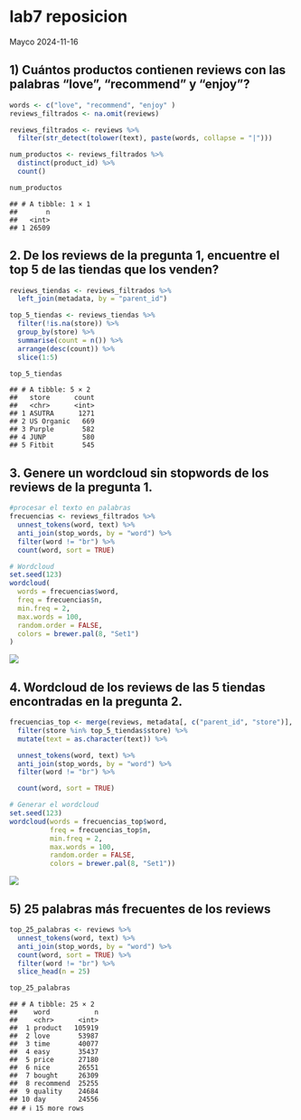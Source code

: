 lab7 reposicion
================
Mayco
2024-11-16

## 1) Cuántos productos contienen reviews con las palabras “love”, “recommend” y “enjoy”?

``` r
words <- c("love", "recommend", "enjoy" )
reviews_filtrados <- na.omit(reviews)

reviews_filtrados <- reviews %>% 
  filter(str_detect(tolower(text), paste(words, collapse = "|")))

num_productos <- reviews_filtrados %>% 
  distinct(product_id) %>% 
  count()

num_productos
```

    ## # A tibble: 1 × 1
    ##       n
    ##   <int>
    ## 1 26509

## 2. De los reviews de la pregunta 1, encuentre el top 5 de las tiendas que los venden?

``` r
reviews_tiendas <- reviews_filtrados %>%
  left_join(metadata, by = "parent_id")

top_5_tiendas <- reviews_tiendas %>%
  filter(!is.na(store)) %>%       
  group_by(store) %>%  
  summarise(count = n()) %>%
  arrange(desc(count)) %>%
  slice(1:5)

top_5_tiendas
```

    ## # A tibble: 5 × 2
    ##   store      count
    ##   <chr>      <int>
    ## 1 ASUTRA      1271
    ## 2 US Organic   669
    ## 3 Purple       582
    ## 4 JUNP         580
    ## 5 Fitbit       545

## 3. Genere un wordcloud sin stopwords de los reviews de la pregunta 1.

``` r
#procesar el texto en palabras
frecuencias <- reviews_filtrados %>%
  unnest_tokens(word, text) %>%
  anti_join(stop_words, by = "word") %>%
  filter(word != "br") %>%  
  count(word, sort = TRUE)

# Wordcloud
set.seed(123)
wordcloud(
  words = frecuencias$word,
  freq = frecuencias$n,
  min.freq = 2,
  max.words = 100,
  random.order = FALSE,
  colors = brewer.pal(8, "Set1")
)
```

![](Lab7_reposicion_files/figure-gfm/unnamed-chunk-4-1.png)<!-- -->

## 4. Wordcloud de los reviews de las 5 tiendas encontradas en la pregunta 2.

``` r
frecuencias_top <- merge(reviews, metadata[, c("parent_id", "store")], by = "parent_id", all.x = TRUE) %>%
  filter(store %in% top_5_tiendas$store) %>%
  mutate(text = as.character(text)) %>%

  unnest_tokens(word, text) %>%
  anti_join(stop_words, by = "word") %>%
  filter(word != "br") %>%  

  count(word, sort = TRUE)

# Generar el wordcloud
set.seed(123)
wordcloud(words = frecuencias_top$word,
          freq = frecuencias_top$n,
          min.freq = 2,
          max.words = 100,
          random.order = FALSE,
          colors = brewer.pal(8, "Set1"))
```

![](Lab7_reposicion_files/figure-gfm/unnamed-chunk-5-1.png)<!-- -->

## 5) 25 palabras más frecuentes de los reviews

``` r
top_25_palabras <- reviews %>%
  unnest_tokens(word, text) %>%
  anti_join(stop_words, by = "word") %>%
  count(word, sort = TRUE) %>%
  filter(word != "br") %>% 
  slice_head(n = 25)

top_25_palabras
```

    ## # A tibble: 25 × 2
    ##    word           n
    ##    <chr>      <int>
    ##  1 product   105919
    ##  2 love       53987
    ##  3 time       40077
    ##  4 easy       35437
    ##  5 price      27180
    ##  6 nice       26551
    ##  7 bought     26309
    ##  8 recommend  25255
    ##  9 quality    24684
    ## 10 day        24556
    ## # ℹ 15 more rows
